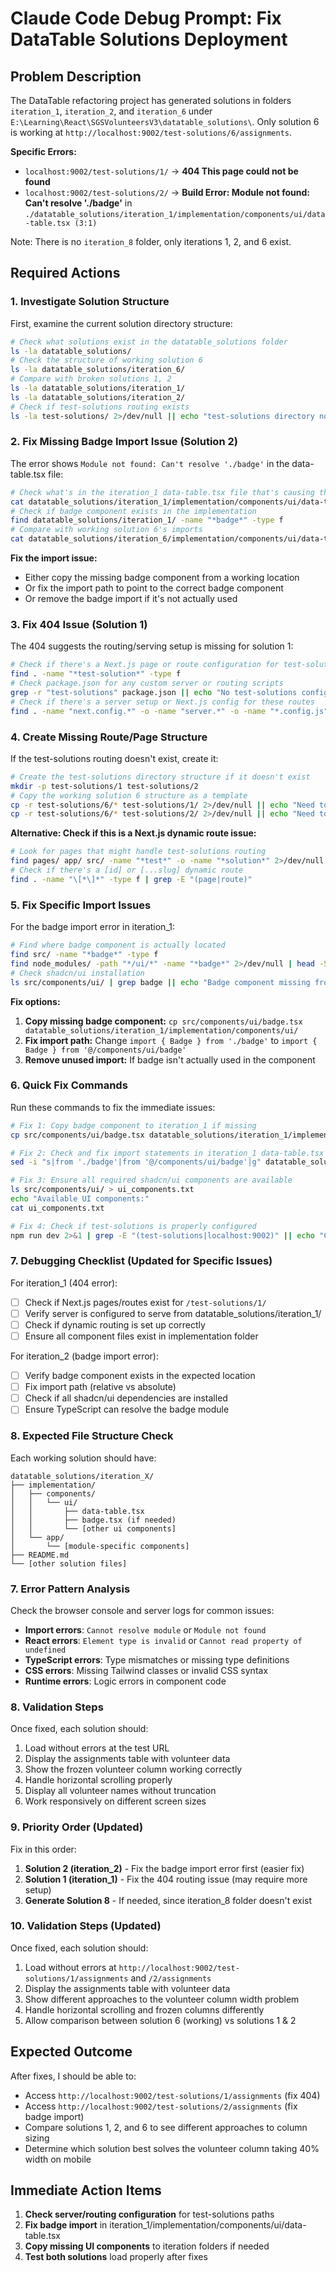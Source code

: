 # Claude Code Debug Prompt: Fix DataTable Solutions Deployment

## Problem Description
The DataTable refactoring project has generated solutions in folders `iteration_1`, `iteration_2`, and `iteration_6` under `E:\Learning\React\SGSVolunteersV3\datatable_solutions\`. Only solution 6 is working at `http://localhost:9002/test-solutions/6/assignments`. 

**Specific Errors:**
- `localhost:9002/test-solutions/1/` → **404 This page could not be found**
- `localhost:9002/test-solutions/2/` → **Build Error: Module not found: Can't resolve './badge'** in `./datatable_solutions/iteration_1/implementation/components/ui/data-table.tsx (3:1)`

Note: There is no `iteration_8` folder, only iterations 1, 2, and 6 exist.

## Required Actions

### 1. Investigate Solution Structure
First, examine the current solution directory structure:
```bash
# Check what solutions exist in the datatable_solutions folder
ls -la datatable_solutions/
# Check the structure of working solution 6
ls -la datatable_solutions/iteration_6/
# Compare with broken solutions 1, 2
ls -la datatable_solutions/iteration_1/
ls -la datatable_solutions/iteration_2/
# Check if test-solutions routing exists
ls -la test-solutions/ 2>/dev/null || echo "test-solutions directory not found"
```

### 2. Fix Missing Badge Import Issue (Solution 2)
The error shows `Module not found: Can't resolve './badge'` in the data-table.tsx file:

```bash
# Check what's in the iteration_1 data-table.tsx file that's causing the error
cat datatable_solutions/iteration_1/implementation/components/ui/data-table.tsx | head -10
# Check if badge component exists in the implementation
find datatable_solutions/iteration_1/ -name "*badge*" -type f
# Compare with working solution 6's imports
cat datatable_solutions/iteration_6/implementation/components/ui/data-table.tsx | head -10
```

**Fix the import issue:**
- Either copy the missing badge component from a working location
- Or fix the import path to point to the correct badge component
- Or remove the badge import if it's not actually used

### 3. Fix 404 Issue (Solution 1)
The 404 suggests the routing/serving setup is missing for solution 1:

```bash
# Check if there's a Next.js page or route configuration for test-solutions
find . -name "*test-solution*" -type f
# Check package.json for any custom server or routing scripts
grep -r "test-solutions" package.json || echo "No test-solutions config found"
# Check if there's a server setup or Next.js config for these routes
find . -name "next.config.*" -o -name "server.*" -o -name "*.config.js" | xargs grep -l "test-solutions" 2>/dev/null
```

### 4. Create Missing Route/Page Structure
If the test-solutions routing doesn't exist, create it:

```bash
# Create the test-solutions directory structure if it doesn't exist
mkdir -p test-solutions/1 test-solutions/2
# Copy the working solution 6 structure as a template
cp -r test-solutions/6/* test-solutions/1/ 2>/dev/null || echo "Need to create test-solutions structure"
cp -r test-solutions/6/* test-solutions/2/ 2>/dev/null || echo "Need to create test-solutions structure"
```

**Alternative: Check if this is a Next.js dynamic route issue:**
```bash
# Look for pages that might handle test-solutions routing
find pages/ app/ src/ -name "*test*" -o -name "*solution*" 2>/dev/null
# Check if there's a [id] or [...slug] dynamic route
find . -name "\[*\]*" -type f | grep -E "(page|route)"
```

### 5. Fix Specific Import Issues
For the badge import error in iteration_1:

```bash
# Find where badge component is actually located
find src/ -name "*badge*" -type f
find node_modules/ -path "*/ui/*" -name "*badge*" 2>/dev/null | head -5
# Check shadcn/ui installation
ls src/components/ui/ | grep badge || echo "Badge component missing from ui folder"
```

**Fix options:**
1. **Copy missing badge component:** `cp src/components/ui/badge.tsx datatable_solutions/iteration_1/implementation/components/ui/`
2. **Fix import path:** Change `import { Badge } from './badge'` to `import { Badge } from '@/components/ui/badge'`
3. **Remove unused import:** If badge isn't actually used in the component

### 6. Quick Fix Commands
Run these commands to fix the immediate issues:

```bash
# Fix 1: Copy badge component to iteration_1 if missing
cp src/components/ui/badge.tsx datatable_solutions/iteration_1/implementation/components/ui/ 2>/dev/null || echo "Badge not found in src/components/ui/"

# Fix 2: Check and fix import statements in iteration_1 data-table.tsx
sed -i "s|from './badge'|from '@/components/ui/badge'|g" datatable_solutions/iteration_1/implementation/components/ui/data-table.tsx

# Fix 3: Ensure all required shadcn/ui components are available
ls src/components/ui/ > ui_components.txt
echo "Available UI components:"
cat ui_components.txt

# Fix 4: Check if test-solutions is properly configured
npm run dev 2>&1 | grep -E "(test-solutions|localhost:9002)" || echo "Check server configuration"
```

### 7. Debugging Checklist (Updated for Specific Issues)
For iteration_1 (404 error):
- [ ] Check if Next.js pages/routes exist for `/test-solutions/1/`
- [ ] Verify server is configured to serve from datatable_solutions/iteration_1/
- [ ] Check if dynamic routing is set up correctly
- [ ] Ensure all component files exist in implementation folder

For iteration_2 (badge import error):
- [ ] Verify badge component exists in the expected location
- [ ] Fix import path (relative vs absolute)
- [ ] Check if all shadcn/ui dependencies are installed
- [ ] Ensure TypeScript can resolve the badge module

### 8. Expected File Structure Check
Each working solution should have:
```
datatable_solutions/iteration_X/
├── implementation/
│   ├── components/
│   │   └── ui/
│   │       ├── data-table.tsx
│   │       ├── badge.tsx (if needed)
│   │       └── [other ui components]
│   └── app/
│       └── [module-specific components]
├── README.md
└── [other solution files]
```

### 7. Error Pattern Analysis
Check the browser console and server logs for common issues:
- **Import errors**: `Cannot resolve module` or `Module not found`
- **React errors**: `Element type is invalid` or `Cannot read property of undefined`
- **TypeScript errors**: Type mismatches or missing type definitions
- **CSS errors**: Missing Tailwind classes or invalid CSS syntax
- **Runtime errors**: Logic errors in component code

### 8. Validation Steps
Once fixed, each solution should:
1. Load without errors at the test URL
2. Display the assignments table with volunteer data
3. Show the frozen volunteer column working correctly
4. Handle horizontal scrolling properly
5. Display all volunteer names without truncation
6. Work responsively on different screen sizes

### 9. Priority Order (Updated)
Fix in this order:
1. **Solution 2 (iteration_2)** - Fix the badge import error first (easier fix)
2. **Solution 1 (iteration_1)** - Fix the 404 routing issue (may require more setup)
3. **Generate Solution 8** - If needed, since iteration_8 folder doesn't exist

### 10. Validation Steps (Updated)
Once fixed, each solution should:
1. Load without errors at `http://localhost:9002/test-solutions/1/assignments` and `/2/assignments`
2. Display the assignments table with volunteer data
3. Show different approaches to the volunteer column width problem
4. Handle horizontal scrolling and frozen columns differently
5. Allow comparison between solution 6 (working) vs solutions 1 & 2

## Expected Outcome
After fixes, I should be able to:
- Access `http://localhost:9002/test-solutions/1/assignments` (fix 404)
- Access `http://localhost:9002/test-solutions/2/assignments` (fix badge import)
- Compare solutions 1, 2, and 6 to see different approaches to column sizing
- Determine which solution best solves the volunteer column taking 40% width on mobile

## Immediate Action Items
1. **Check server/routing configuration** for test-solutions paths
2. **Fix badge import** in iteration_1/implementation/components/ui/data-table.tsx
3. **Copy missing UI components** to iteration folders if needed
4. **Test both solutions** load properly after fixes